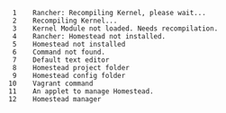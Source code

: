        1	Rancher: Recompiling Kernel, please wait...
       2	Recompiling Kernel...
       3	Kernel Module not loaded. Needs recompilation.
       4	Rancher: Homestead not installed.
       5	Homestead not installed
       6	Command not found.
       7	Default text editor
       8	Homestead project folder
       9	Homestead config folder
      10	Vagrant command
      11	An applet to manage Homestead.
      12	Homestead manager
